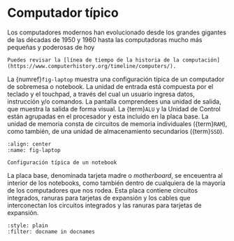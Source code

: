 # Computador típico

Los computadores modernos han evolucionado desde los grandes gigantes de las décadas de 1950 y 1960 hasta las computadoras mucho más pequeñas y poderosas de hoy

```{note}
Puedes revisar la [línea de tiempo de la historia de la computación](https://www.computerhistory.org/timeline/computers/).
```

La {numref}`fig-laptop` muestra una configuración típica de un computador de sobremesa o notebook. La unidad de entrada está compuesta por el teclado y el touchpad, a través del cual un usuario ingresa datos, instrucción y/o comandos. La pantalla comprendees una unidad de salida, que muestra la salida de forma visual. La {term}`ALU` y la Unidad de Control están agrupadas en el procesador y esta incluido en la placa base. La unidad de memoria consta de circuitos de memoria individuales ({term}`RAM`), como también, de una unidad de almacenamiento secundarios ({term}`SSD`).

```{figure} ../images/laptop.jpg
:align: center
:name: fig-laptop

Configuración típica de un notebook
```

La placa base, denominada tarjeta madre o _motherboard_, se enceuentra al interior de los notebooks, como también dentro de cualquiera de la mayoría de los computadores que nos rodea. Esta placa contiene circuitos integrados, ranuras para tarjetas de expansión y los cables que interconectan los circuitos integrados y las ranuras para tarjetas de expansión.


```{bibliography} ../refs.bib
:style: plain
:filter: docname in docnames
```